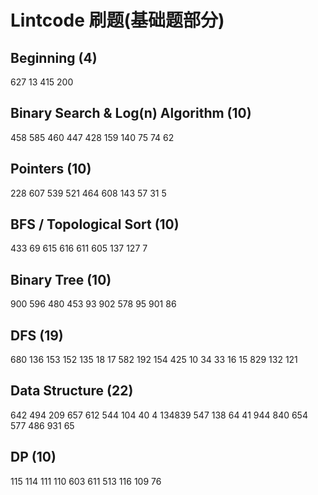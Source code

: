 # Lintcode 刷题(基础题部分)

## Beginning (4)

627
13
415
200

## Binary Search & Log(n) Algorithm (10)

458
585
460
447
428
159
140
75
74
62

## Pointers (10)
  228
  607
  539
  521
  464
  608
  143
  57
  31
  5
## BFS / Topological Sort (10)
  433
  69
  615
  616
  611
  605
  137
  127
  7
## Binary Tree (10)
  900
  596
  480
  453
  93
  902
  578
  95
  901
  86
## DFS (19)
  680
  136
  153
  152
  135
  18
  17
  582
  192
  154
  425
  10
  34
  33
  16
  15
  829
  132
  121
## Data Structure (22)
  642
  494
  209
  657
  612
  544
  104
  40
  4
  134839
  547
  138
  64
  41
  944
  840
  654
  577
  486
  931
  65
## DP (10)
  115
  114
  111
  110
  603
  611
  513
  116
  109
  76